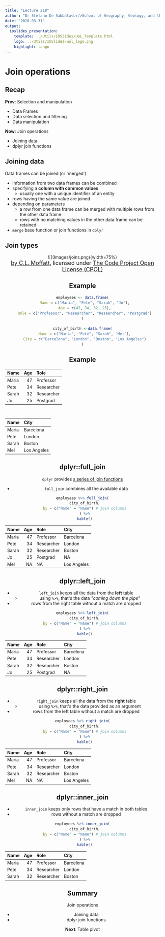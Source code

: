 ```yaml
---
title: "Lecture 210"
author: "Dr Stefano De Sabbata<br/>School of Geography, Geology, and the Env.<br/><a href=\"mailto:s.desabbata@le.ac.uk\">s.desabbata&commat;le.ac.uk</a> &vert; <a href=\"https://twitter.com/maps4thought\">&commat;maps4thought</a><br/><a href=\"https://github.com/sdesabbata/GY7702\">github.com/sdesabbata/GY7702</a> licensed under <a href=\"https://www.gnu.org/licenses/gpl-3.0.html\">GNU GPL v3.0</a>"
date: "2020-08-31"
output:
  ioslides_presentation:
    template: ../Utils/IOSlides/UoL_Template.html
    logo: ../Utils/IOSlides/uol_logo.png
    highlight: tango
---
```






# Join operations



## Recap

**Prev**: Selection and manipulation

- Data Frames
- Data selection and filtering
- Data manipulation

**Now**: Join operations

- Joining data
- dplyr join functions



## Joining data

Data frames can be joined (or 'merged')

- information from two data frames can be combined
- specifying a **column with common values**
    - usually one with a unique identifier of an entity
- rows having the same value are joined
- depending on parameters
    - a row from one data frame can be merged with multiple rows from the other data frame
    - rows with no matching values in the other data frame can be retained
- `merge` base function or join functions in `dplyr`



## Join types

<center>
 ![](Images/joins.png){width=75%}
 
<br/>
<font size="4">
<a href="https://www.codeproject.com/articles/33052/visual-representation-of-sql-joins">by C.L. Moffatt</a>, licensed under <a href="https://www.codeproject.com/info/cpol10.aspx">The Code Project Open License (CPOL)</a>
</font>
<center>


## Example


```r
employees <- data.frame(
  Name = c("Maria", "Pete", "Sarah", "Jo"),
  Age = c(47, 34, 32, 25),
  Role = c("Professor", "Researcher", "Researcher", "Postgrad")
)

city_of_birth <-data.frame(
  Name = c("Maria", "Pete", "Sarah", "Mel"),
  City = c("Barcelona", "London", "Boston", "Los Angeles")
)
```

## Example


|Name  | Age|Role       |
|:-----|---:|:----------|
|Maria |  47|Professor  |
|Pete  |  34|Researcher |
|Sarah |  32|Researcher |
|Jo    |  25|Postgrad   |

<br/>


|Name  |City        |
|:-----|:-----------|
|Maria |Barcelona   |
|Pete  |London      |
|Sarah |Boston      |
|Mel   |Los Angeles |


## dplyr::full_join

`dplyr` provides [a series of join functions](https://dplyr.tidyverse.org/reference/join.html)



- `full_join` combines all the available data


```r
employees %>% full_join(
  city_of_birth,
  by = c("Name" = "Name") # join columns
  ) %>%
  kable()
```



|Name  | Age|Role       |City        |
|:-----|---:|:----------|:-----------|
|Maria |  47|Professor  |Barcelona   |
|Pete  |  34|Researcher |London      |
|Sarah |  32|Researcher |Boston      |
|Jo    |  25|Postgrad   |NA          |
|Mel   |  NA|NA         |Los Angeles |



## dplyr::left_join

- `left_join` keeps all the data from the **left** table
  - using `%>%`, that's the data *"coming down the pipe"*
- rows from the right table without a match are dropped


```r
employees %>% left_join(
  city_of_birth,
  by = c("Name" = "Name") # join columns
  ) %>%
  kable()
```



|Name  | Age|Role       |City      |
|:-----|---:|:----------|:---------|
|Maria |  47|Professor  |Barcelona |
|Pete  |  34|Researcher |London    |
|Sarah |  32|Researcher |Boston    |
|Jo    |  25|Postgrad   |NA        |



## dplyr::right_join

- `right_join` keeps all the data from the **right** table
    - using `%>%`, that's the data provided as an argument
- rows from the left table without a match are dropped


```r
employees %>% right_join(
  city_of_birth,
  by = c("Name" = "Name") # join columns
  ) %>%
  kable()
```



|Name  | Age|Role       |City        |
|:-----|---:|:----------|:-----------|
|Maria |  47|Professor  |Barcelona   |
|Pete  |  34|Researcher |London      |
|Sarah |  32|Researcher |Boston      |
|Mel   |  NA|NA         |Los Angeles |



## dplyr::inner_join

- `inner_join` keeps only rows that have a match in both tables
- rows without a match are dropped


```r
employees %>% inner_join(
  city_of_birth,
  by = c("Name" = "Name") # join columns
  ) %>%
  kable()
```



|Name  | Age|Role       |City      |
|:-----|---:|:----------|:---------|
|Maria |  47|Professor  |Barcelona |
|Pete  |  34|Researcher |London    |
|Sarah |  32|Researcher |Boston    |



## Summary

Join operations

- Joining data
- dplyr join functions

**Next**: Table pivot
